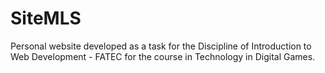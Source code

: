# SiteMLS
Personal website developed as a task for the Discipline of Introduction to Web Development - FATEC for the course in Technology in Digital Games.
